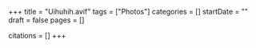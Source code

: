 +++
title = "Uihuhih.avif"
tags = ["Photos"]
categories = []
startDate = ""
draft = false
pages = []

citations = []
+++
